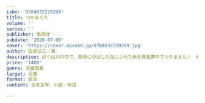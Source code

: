 ```yaml
---
isbn: '9784032220209'
title: つかまえた
volume: ''
series: ''
publisher: 偕成社
pubdate: '2020-07-09'
cover: 'https://cover.openbd.jp/9784032220209.jpg'
author: 田島征三／著
description: ぼくは川の中で、懸命にのばした指にふれた魚を無我夢中でつかまえた！　わすれられない少年の日の原体験を描いた入魂の１冊。
price: '1400'
genre: 児童図書
target: 児童
format: 絵本
content: 日本文学、小説・物語

---
```


